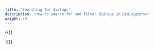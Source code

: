 ```yaml
---
title: 'Searching for dialogs'
description: 'How to search for and filter dialogs in Dialogporten'
weight: 20
---
```


{{<notyetwritten>}}

{{<children />}}
